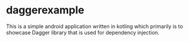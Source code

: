 # daggerexample
This is a simple android application written in kotling which primarily is to showcase Dagger library that is used for dependency injection. 
